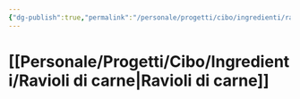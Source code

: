 ```yaml
---
{"dg-publish":true,"permalink":"/personale/progetti/cibo/ingredienti/ravioli-di-carne/"}
---
```


# [[Personale/Progetti/Cibo/Ingredienti/Ravioli di carne\|Ravioli di carne]]

